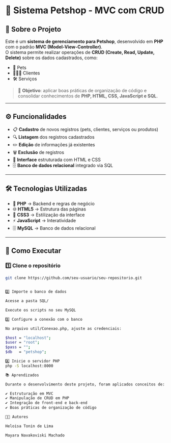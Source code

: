 # 🐾 Sistema Petshop - MVC com CRUD  

## 📌 Sobre o Projeto  
Este é um **sistema de gerenciamento para Petshop**, desenvolvido em **PHP** com o padrão **MVC (Model-View-Controller)**.  
O sistema permite realizar operações de **CRUD (Create, Read, Update, Delete)** sobre os dados cadastrados, como:  
- 🐶 Pets  
- 👩‍👩‍👧 Clientes  
- 🛠️ Serviços  

> 🎯 **Objetivo**: aplicar boas práticas de organização de código e consolidar conhecimentos de **PHP, HTML, CSS, JavaScript e SQL**.  

---

## ⚙️ Funcionalidades  

- 📋 **Cadastro** de novos registros (pets, clientes, serviços ou produtos)  
- 🔍 **Listagem** dos registros cadastrados  
- ✏️ **Edição** de informações já existentes  
- 🗑️ **Exclusão** de registros  
- 🎨 **Interface** estruturada com HTML e CSS  
- 🗄️ **Banco de dados relacional** integrado via SQL  

---

## 🛠️ Tecnologias Utilizadas  

- 🐘 **PHP** → Backend e regras de negócio  
- 🌐 **HTML5** → Estrutura das páginas  
- 🎨 **CSS3** → Estilização da interface  
- ⚡ **JavaScript** → Interatividade  
- 🗄️ **MySQL** → Banco de dados relacional  

---

## 🚀 Como Executar  

### 1️⃣ Clone o repositório  
```bash
git clone https://github.com/seu-usuario/seu-repositorio.git


2️⃣ Importe o banco de dados

Acesse a pasta SQL/

Execute os scripts no seu MySQL

3️⃣ Configure a conexão com o banco

No arquivo util/Conexao.php, ajuste as credenciais:

$host = "localhost";
$user = "root";
$pass = "";
$db   = "petshop";

4️⃣ Inicie o servidor PHP
php -S localhost:8000

📚 Aprendizados

Durante o desenvolvimento deste projeto, foram aplicados conceitos de:

✔️ Estruturação em MVC
✔️ Manipulação de CRUD em PHP
✔️ Integração de front-end e back-end
✔️ Boas práticas de organização de código

👩‍💻 Autores

Heloisa Tonin de Lima

Mayara Navakoviski Machado
